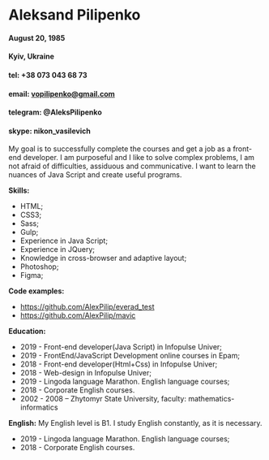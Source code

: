 # Aleksand Pilipenko

#### August 20, 1985

#### Kyiv, Ukraine

#### tel: +38 073 043 68 73

#### email: vopilipenko@gmail.com

#### telegram: @AleksPilipenko

#### skype: nikon_vasilevich

My goal is to successfully complete the courses and get a job as a front-end developer. I am purposeful and I like to solve complex problems, I am not afraid of difficulties, assiduous and communicative. I want to learn the nuances of Java Script and create useful programs.

**Skills:**

* HTML;
* CSS3;
* Sass;
* Gulp;
* Experience in Java Script;
* Experience in JQuery;
* Knowledge in cross-browser and adaptive layout;
* Photoshop;
* Figma;

**Code examples:**

* https://github.com/AlexPilip/everad_test
* https://github.com/AlexPilip/mavic

**Education:**

* 2019 - Front-end developer(Java Script) in Infopulse Univer;
* 2019 - FrontEnd/JavaScript Development online courses in Epam;
* 2018 - Front-end developer(Html+Css) in Infopulse Univer;
* 2018 - Web-design in Infopulse Univer;
* 2019 - Lingoda language Marathon. English language courses;
* 2018 - Corporate English courses.
* 2002 - 2008 – Zhytomyr State University, faculty: mathematics-informatics

**English:**
My English level is B1.
I study English constantly, as it is necessary.
* 2019 - Lingoda language Marathon. English language courses;
* 2018 - Corporate English courses.
